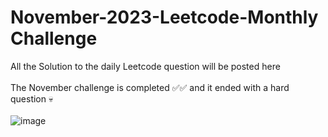 # November-2023-Leetcode-Monthly Challenge
All the Solution to the daily Leetcode question will be posted here
<br/>
<br/>
The November challenge is completed ✅✅
and it ended with a hard question 💀
<br/>
<br/>
![image](https://github.com/sabircodes/November-2023-Leetcode-POTD/assets/93681489/c643cc04-e611-47cc-9083-d16e7663c406)

